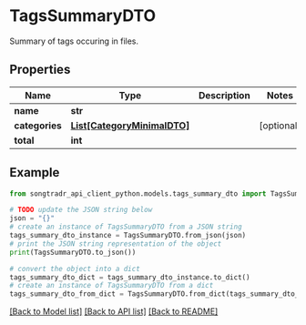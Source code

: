 # TagsSummaryDTO

Summary of tags occuring in files.

## Properties

Name | Type | Description | Notes
------------ | ------------- | ------------- | -------------
**name** | **str** |  | 
**categories** | [**List[CategoryMinimalDTO]**](CategoryMinimalDTO.md) |  | [optional] 
**total** | **int** |  | 

## Example

```python
from songtradr_api_client_python.models.tags_summary_dto import TagsSummaryDTO

# TODO update the JSON string below
json = "{}"
# create an instance of TagsSummaryDTO from a JSON string
tags_summary_dto_instance = TagsSummaryDTO.from_json(json)
# print the JSON string representation of the object
print(TagsSummaryDTO.to_json())

# convert the object into a dict
tags_summary_dto_dict = tags_summary_dto_instance.to_dict()
# create an instance of TagsSummaryDTO from a dict
tags_summary_dto_from_dict = TagsSummaryDTO.from_dict(tags_summary_dto_dict)
```
[[Back to Model list]](../README.md#documentation-for-models) [[Back to API list]](../README.md#documentation-for-api-endpoints) [[Back to README]](../README.md)


